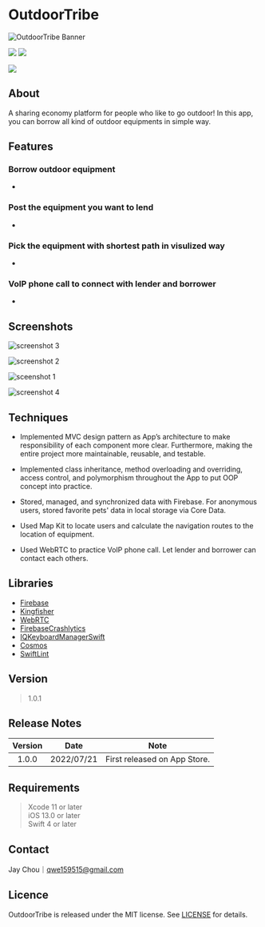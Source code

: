 # OutdoorTribe

![OutdoorTribe Banner]()

<p align="left">
    <img src="https://img.shields.io/badge/platform-iOS-lightgray">
    <img src="https://img.shields.io/badge/release-v1.0.1-green">
</p>

<p align="left">
    <a href="https://apps.apple.com/tw/app/findyouronlys/id1619734464">
    <img src="https://developer.apple.com/assets/elements/badges/download-on-the-app-store.svg"></a>
</p>

## About
A sharing economy platform for people who like to go outdoor! In this app, you can borrow all kind of outdoor equipments in simple way. 

## Features

### Borrow outdoor equipment

* 

### Post the equipment you want to lend

* 

### Pick the equipment with shortest path in visulized way

* 

### VoIP phone call to connect with lender and borrower

* 


## Screenshots

![screenshot 3]()

![screenshot 2]()

![sceenshot 1]()

![screenshot 4]()


## Techniques
* Implemented MVC design pattern as App’s architecture to make responsibility of each component more clear. Furthermore, making the entire project more maintainable, reusable, and testable.

* Implemented class inheritance, method overloading and overriding, access control, and polymorphism throughout the App to put OOP concept into practice.

* Stored, managed, and synchronized data with Firebase. For anonymous users, stored favorite pets' data in local storage via Core Data.

* Used Map Kit to locate users and calculate the navigation routes to the location of equipment.

* Used WebRTC to practice VoIP phone call. Let lender and borrower can contact each others. 

## Libraries
* [Firebase](https://github.com/firebase/firebase-ios-sdk)    
* [Kingfisher](https://github.com/onevcat/Kingfisher)     
* [WebRTC](https://github.com/webrtc)      
* [FirebaseCrashlytics](https://github.com/firebase/firebase-ios-sdk) 
* [IQKeyboardManagerSwift](https://github.com/hackiftekhar/IQKeyboardManager)  
* [Cosmos](https://github.com/cosmos) 
* [SwiftLint](https://github.com/realm/SwiftLint) 


## Version
> 1.0.1  

## Release Notes
Version   | Date        | Note
:-------: | ----------- | ---------------------------------
1.0.0     | 2022/07/21  | First released on App Store.


## Requirements
> Xcode 11 or later  
> iOS 13.0 or later  
> Swift 4 or later

## Contact
Jay Chou｜qwe159515@gmail.com

## Licence
OutdoorTribe is released under the MIT license. See [LICENSE](https://github.com/ChouJay/OutdoorTribe/blob/main/LICENSE) for details.
